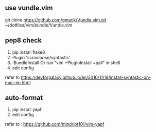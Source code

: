 
## use vundle.vim

git clone https://github.com/gmarik/Vundle.vim.git ~/dotfiles/vim/bundle/Vundle.vim


## pep8 check

1. pip install flake8
2. Plugin 'scrooloose/syntastic'
2. :BundleInstall   Or  run "vim +PluginInstall +qall"  in shell
3. edit config 

refer to https://devforgalaxy.github.io/en/2016/11/18/install-syntastic-on-mac-en.html

## auto-format

1. pip install yapf
2. edit config 

refer to : https://github.com/mindriot101/vim-yapf
